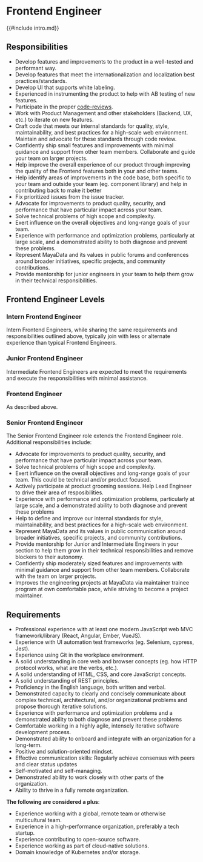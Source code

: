 # Frontend Engineer

{{#include intro.md}}

## Responsibilities
- Develop features and improvements to the product in a well-tested and performant way.
- Develop features that meet the internationalization and localization best practices/standards.
- Develop UI that supports white labeling.
- Experienced in instrumenting the product to help with AB testing of new features.
- Participate in the proper [code-reviews](/craft/code-review.md).
- Work with Product Management and other stakeholders (Backend, UX, etc.) to iterate on new features.
- Craft code that meets our internal standards for quality, style, maintainability, and best practices for a high-scale web environment. Maintain and advocate for these standards through code review.
- Confidently ship small features and improvements with minimal guidance and support from other team members. Collaborate and guide your team on larger projects.
- Help improve the overall experience of our product through improving the quality of the Frontend features both in your and other teams.
- Help identify areas of improvements in the code base, both specific to your team and outside your team (eg. component library) and help in contributing back to make it better
- Fix prioritized issues from the issue tracker.
- Advocate for improvements to product quality, security, and performance that have particular impact across your team.
- Solve technical problems of high scope and complexity.
- Exert influence on the overall objectives and long-range goals of your team.
- Experience with performance and optimization problems, particularly at large scale, and a demonstrated ability to both diagnose and prevent these problems.
- Represent MayaData and its values in public forums and conferences around broader initiatives, specific projects, and community contributions.
- Provide mentorship for junior engineers in your team to help them grow in their technical responsibilities.

## Frontend Engineer Levels

### Intern Frontend Engineer
Intern Frontend Engineers, while sharing the same requirements and responsibilities outlined above, typically join with less or alternate experience than typical Frontend Engineers.

### Junior Frontend Engineer
Intermediate Frontend Engineers are expected to meet the requirements and execute the responsibilities with minimal assistance.

### Frontend Engineer
As described above.

### Senior Frontend Engineer
The Senior Frontend Engineer role extends the Frontend Engineer role. Additional responsibilities include:

- Advocate for improvements to product quality, security, and performance that have particular impact across your team.
- Solve technical problems of high scope and complexity.
- Exert influence on the overall objectives and long-range goals of your team. This could be technical and/or product focused.
- Actively participate at product grooming sessions. Help Lead Engineer to drive their area of resposibilities.
- Experience with performance and optimization problems, particularly at large scale, and a demonstrated ability to both diagnose and prevent these problems
- Help to define and improve our internal standards for style, maintainability, and best practices for a high-scale web environment.
- Represent MayaData and its values in public communication around broader initiatives, specific projects, and community contributions.
- Provide mentorship for Junior and Intermediate Engineers in your section to help them grow in their technical responsibilities and remove blockers to their autonomy.
- Confidently ship moderately sized features and improvements with minimal guidance and support from other team members. Collaborate with the team on larger projects.
- Improves the engineering projects at MayaData via maintainer trainee program at own comfortable pace, while striving to become a project maintainer.


## Requirements

- Professional experience with at least one modern JavaScript web MVC framework/library (React, Angular, Ember, VueJS).
- Experience with UI automation test frameworks (eg. Selenium, cypress, Jest).
- Experience using Git in the workplace environment.
- A solid understanding in core web and browser concepts (eg. how HTTP protocol works, what are the verbs, etc.).
- A solid understanding of HTML, CSS, and core JavaScript concepts.
- A solid understanding of REST principles.
- Proficiency in the English language, both written and verbal.
- Demonstrated capacity to clearly and concisely communicate about complex technical, architectural, and/or organizational problems and propose thorough iterative solutions.
- Experience with performance and optimization problems and a demonstrated ability to both diagnose and prevent these problems
- Comfortable working in a highly agile, intensely iterative software development process.
- Demonstrated ability to onboard and integrate with an organization for a long-term.
- Positive and solution-oriented mindset.
- Effective communication skills: Regularly achieve consensus with peers and clear status updates
- Self-motivated and self-managing.
- Demonstrated ability to work closely with other parts of the organization.
- Ability to thrive in a fully remote organization.

**The following are considered a plus**:
- Experience working with a global, remote team or otherwise multicultural team.
- Experience in a high-performance organization, preferably a tech startup.
- Experience contributing to open-source software.
- Experience working as part of cloud-native solutions.
- Domain knowledge of Kubernetes and/or storage.
